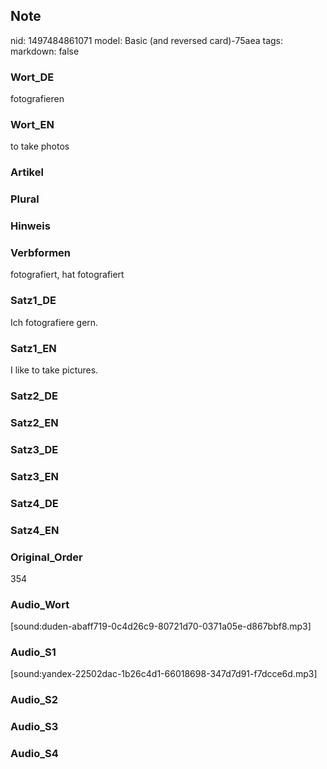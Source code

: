## Note
nid: 1497484861071
model: Basic (and reversed card)-75aea
tags: 
markdown: false

### Wort_DE
fotografieren

### Wort_EN
to take photos

### Artikel


### Plural


### Hinweis


### Verbformen
fotografiert, hat fotografiert

### Satz1_DE
Ich fotografiere gern.

### Satz1_EN
I like to take pictures.

### Satz2_DE


### Satz2_EN


### Satz3_DE


### Satz3_EN


### Satz4_DE


### Satz4_EN


### Original_Order
354

### Audio_Wort
[sound:duden-abaff719-0c4d26c9-80721d70-0371a05e-d867bbf8.mp3]

### Audio_S1
[sound:yandex-22502dac-1b26c4d1-66018698-347d7d91-f7dcce6d.mp3]

### Audio_S2


### Audio_S3


### Audio_S4

